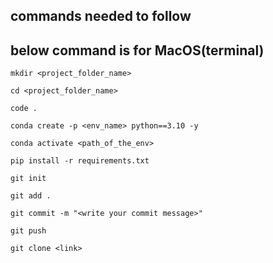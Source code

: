 ## commands needed to follow

## below command is for MacOS(terminal)
```
mkdir <project_folder_name>
```

```
cd <project_folder_name>
```


```
code .
```

```
conda create -p <env_name> python==3.10 -y
```

```
conda activate <path_of_the_env>
```

```
pip install -r requirements.txt
```


```
git init
```

```
git add .
```

```
git commit -m "<write your commit message>"
```

```
git push
```

```
git clone <link>
```